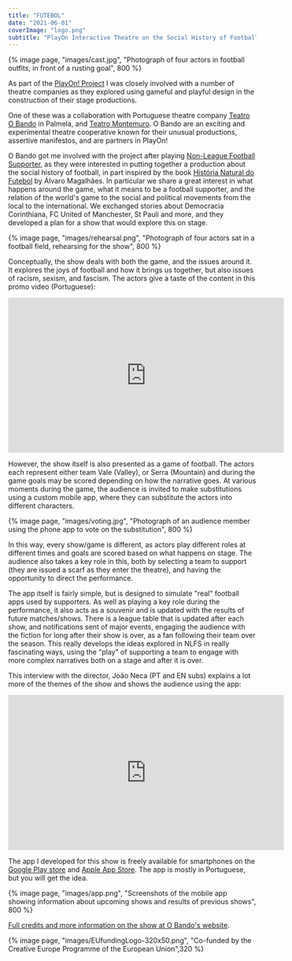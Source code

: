 ```yaml
---
title: "FUTEBOL"
date: "2021-06-01"
coverImage: "logo.png"
subtitle: "PlayOn Interactive Theatre on the Social History of Football"
---
```


{% image page, "images/cast.jpg", "Photograph of four actors in football outfits, in front of a rusting goal", 800 %}

As part of the [PlayOn! Project](/projects/play-on) I was closely involved with a number of theatre companies as they explored using gameful and playful design in the construction of their stage productions.

One of these was a collaboration with Portuguese theatre company [Teatro O Bando](https://obando.pt) in Palmela, and [Teatro Montemuro](https://teatromontemuro.com/). O Bando are an exciting and experimental theatre cooperative known for their unusual productions, assertive manifestos, and are partners in PlayOn!

O Bando got me involved with the project after playing [Non-League Football Supporter](/projects/non-league-football-supporter), as they were interested in putting together a production about the social history of football, in part inspired by the book [História Natural do Futebol](https://www.wook.pt/livro/historia-natural-do-futebol-alvaro-magalhaes/11236719) by Álvaro Magalhães. In particular we share a great interest in what happens around the game, what it means to be a football supporter, and the relation of the world's game to the social and political movements from the local to the international. We exchanged stories about Democracia Corinthiana, FC United of Manchester, St Pauli and more, and they developed a plan for a show that would explore this on stage.

{% image page, "images/rehearsal.png", "Photograph of four actors sat in a football field, rehearsing for the show", 800 %}

Conceptually, the show deals with both the game, and the issues around it. It explores the joys of football and how it brings us together, but also issues of racism, sexism, and fascism. The actors give a taste of the content in this promo video (Portuguese):

<iframe width="560" height="315" src="https://www.youtube.com/embed/sE_8_7ilJ68" title="YouTube video player" frameborder="0" allow="accelerometer; autoplay; clipboard-write; encrypted-media; gyroscope; picture-in-picture" allowfullscreen></iframe>

However, the show itself is also presented as a game of football. The actors each represent either team Vale (Valley), or Serra (Mountain) and during the game goals may be scored depending on how the narrative goes. At various moments during the game, the audience is invited to make substitutions using a custom mobile app, where they can substitute the actors into different characters.

{% image page, "images/voting.jpg", "Photograph of an audience member using the phone app to vote on the substitution", 800 %}

In this way, every show/game is different, as actors play different roles at different times and goals are scored based on what happens on stage. The audience also takes a key role in this, both by selecting a team to support (they are issued a scarf as they enter the theatre), and having the opportunity to direct the performance.

The app itself is fairly simple, but is designed to simulate "real" football apps used by supporters. As well as playing a key role during the performance, it also acts as a souvenir and is updated with the results of future matches/shows. There is a league table that is updated after each show, and notifications sent of major events, engaging the audience with the fiction for long after their show is over, as a fan following their team over the season. This really develops the ideas explored in NLFS in really fascinating ways, using the "play" of supporting a team to engage with more complex narratives both on a stage and after it is over.

This interview with the director, João Neca (PT and EN subs) explains a lot more of the themes of the show and shows the audience using the app:
<iframe width="560" height="315" src="https://www.youtube.com/embed/MmfcApcI9E8" title="YouTube video player" frameborder="0" allow="accelerometer; autoplay; clipboard-write; encrypted-media; gyroscope; picture-in-picture" allowfullscreen></iframe>

The app I developed for this show is freely available for smartphones on the [Google Play store](https://play.google.com/store/apps/details?id=org.kirman.ben.obando_foot&hl=en_GB&gl=US) and [Apple App Store](https://apps.apple.com/gb/app/futebol-espectáculo/id1587358224). The app is mostly in Portuguese, but you will get the idea.

{% image page, "images/app.png", "Screenshots of the mobile app showing information about upcoming shows and results of previous shows", 800 %}

[Full credits and more information on the show at O Bando's website](http://obando.pt/pt/espectaculos/2018-2021/futebol-2021/).

{% image page, "images/EUfundingLogo-320x50.png", "Co-funded by the Creative Europe Programme of the European Union",320 %}